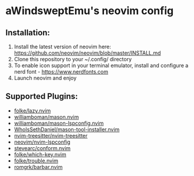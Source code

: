 # aWindsweptEmu's neovim config

## Installation: 
1. Install the latest version of neovim here: https://github.com/neovim/neovim/blob/master/INSTALL.md
2. Clone this repository to your ~/.config/ directory
3. To enable icon support in your terminal emulator, install and configure a nerd font - https://www.nerdfonts.com
4. Launch neovim and enjoy

## Supported Plugins:
* [folke/lazy.nvim](https://github.com/folke/lazy.nvim)
* [williamboman/mason.nvim](https://github.com/williamboman/mason.nvim)
* [williamboman/mason-lspconfig.nvim](https://github.com/williamboman/mason-lspconfig.nvim)
* [WhoIsSethDaniel/mason-tool-installer.nvim](https://github.com/WhoIsSethDaniel/mason-tool-installer.nvim)
* [nvim-treesitter/nvim-treesitter](https://github.com/nvim-treesitter/nvim-treesitter)
* [neovim/nvim-lspconfig](https://github.com/neovim/nvim-lspconfig)
* [stevearc/conform.nvim](https://github.com/stevearc/conform.nvim)
* [folke/which-key.nvim](https://github.com/folke/which-key.nvim)
* [folke/trouble.nvim](https://github.com/folke/trouble.nvim)
* [romgrk/barbar.nvim](https://github.com/romgrk/barbar.nvim)
